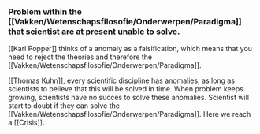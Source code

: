 ### Problem within the [[Vakken/Wetenschapsfilosofie/Onderwerpen/Paradigma]] that scientist are at present unable to solve.

[[Karl Popper]] thinks of a anomaly as a falsification, which means that you need to reject the theories and therefore the [[Vakken/Wetenschapsfilosofie/Onderwerpen/Paradigma]].

[[Thomas Kuhn]], every scientific discipline has anomalies, as long as scientists to believe that this will be solved in time. When problem keeps growing, scientists have no succes to solve these anomalies. Scientist will start to doubt if they can solve the [[Vakken/Wetenschapsfilosofie/Onderwerpen/Paradigma]]. Here we reach a [[Crisis]].

